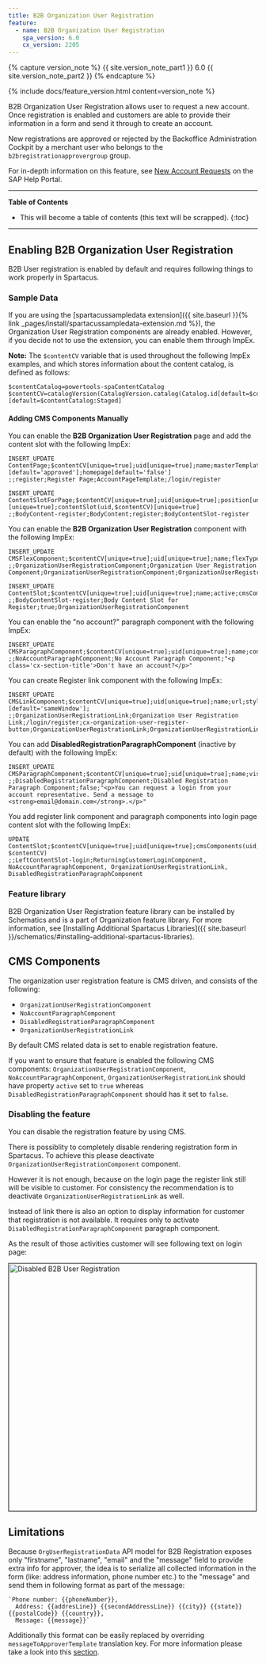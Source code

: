 ```yaml
---
title: B2B Organization User Registration
feature:
  - name: B2B Organization User Registration
    spa_version: 6.0
    cx_version: 2205
---
```


{% capture version_note %}
{{ site.version_note_part1 }} 6.0 {{ site.version_note_part2 }}
{% endcapture %}

{% include docs/feature_version.html content=version_note %}

B2B Organization User Registration allows user to request a new account. Once registration is enabled and customers are able to provide their information in a form and send it through to create an account.

New registrations are approved or rejected by the Backoffice Administration Cockpit by a merchant user who belongs to the `b2bregistrationapprovergroup` group.

For in-depth information on this feature, see [New Account Requests](https://help.sap.com/docs/SAP_COMMERCE/4c33bf189ab9409e84e589295c36d96e/8ac2d88f86691014858efbd2faa52a92.html) on the SAP Help Portal.

***

**Table of Contents**

- This will become a table of contents (this text will be scrapped).
{:toc}

***

## Enabling B2B Organization User Registration

B2B User registration is enabled by default and requires following things to work properly in Spartacus.

### Sample Data

If you are using the [spartacussampledata extension]({{ site.baseurl }}{% link _pages/install/spartacussampledata-extension.md %}), the Organization User Registration components are already enabled. However, if you decide not to use the extension, you can enable them through ImpEx.

**Note:** The `$contentCV` variable that is used throughout the following ImpEx examples, and which stores information about the content catalog, is defined as follows:

```
$contentCatalog=powertools-spaContentCatalog
$contentCV=catalogVersion(CatalogVersion.catalog(Catalog.id[default=$contentCatalog]),CatalogVersion.version[default=Staged])[default=$contentCatalog:Staged]
```

#### Adding CMS Components Manually

You can enable the **B2B Organization User Registration** page and add the content slot with the following ImpEx:

```
INSERT_UPDATE ContentPage;$contentCV[unique=true];uid[unique=true];name;masterTemplate(uid,$contentCV);label;defaultPage[default='true'];approvalStatus(code)[default='approved'];homepage[default='false']
;;register;Register Page;AccountPageTemplate;/login/register

INSERT_UPDATE ContentSlotForPage;$contentCV[unique=true];uid[unique=true];position[unique=true];page(uid,$contentCV)[unique=true];contentSlot(uid,$contentCV)[unique=true]
;;BodyContent-register;BodyContent;register;BodyContentSlot-register
```

You can enable the **B2B Organization User Registration** component with the following ImpEx:

```
INSERT_UPDATE CMSFlexComponent;$contentCV[unique=true];uid[unique=true];name;flexType;&componentRef
;;OrganizationUserRegistrationComponent;Organization User Registration Component;OrganizationUserRegistrationComponent;OrganizationUserRegistrationComponent

INSERT_UPDATE ContentSlot;$contentCV[unique=true];uid[unique=true];name;active;cmsComponents(&componentRef)
;;BodyContentSlot-register;Body Content Slot for Register;true;OrganizationUserRegistrationComponent
```

You can enable the "no account?" paragraph component with the following ImpEx:

```
INSERT_UPDATE CMSParagraphComponent;$contentCV[unique=true];uid[unique=true];name;content
;;NoAccountParagraphComponent;No Account Paragraph Component;"<p class='cx-section-title'>Don't have an account?</p>"
```

You can create Register link component with the following ImpEx:

```
INSERT_UPDATE CMSLinkComponent;$contentCV[unique=true];uid[unique=true];name;url;styleClasses;&linkRef;&componentRef;target(code)[default='sameWindow'];
;;OrganizationUserRegistrationLink;Organization User Registration Link;/login/register;cx-organization-user-register-button;OrganizationUserRegistrationLink;OrganizationUserRegistrationLink;
```

You can add **DisabledRegistrationParagraphComponent** (inactive by default) with the following ImpEx:

```
INSERT_UPDATE CMSParagraphComponent;$contentCV[unique=true];uid[unique=true];name;visible;content
;;DisabledRegistrationParagraphComponent;Disabled Registration Paragraph Component;false;"<p>You can request a login from your account representative. Send a message to <strong>email@domain.com</strong>.</p>"
```

You add register link component and paragraph components into login page content slot with the following ImpEx:

```
UPDATE ContentSlot;$contentCV[unique=true];uid[unique=true];cmsComponents(uid, $contentCV)
;;LeftContentSlot-login;ReturningCustomerLoginComponent, NoAccountParagraphComponent, OrganizationUserRegistrationLink, DisabledRegistrationParagraphComponent
```

### Feature library

B2B Organization User Registration feature library can be installed by Schematics and is a part of Organization feature library. For more information, see [Installing Additional Spartacus Libraries]({{ site.baseurl }}/schematics/#installing-additional-spartacus-libraries).

## CMS Components

The organization user registration feature is CMS driven, and consists of the following:

- `OrganizationUserRegistrationComponent`
- `NoAccountParagraphComponent`
- `DisabledRegistrationParagraphComponent`
- `OrganizationUserRegistrationLink`

By default CMS related data is set to enable registration feature.

If you want to ensure that feature is enabled the following CMS components: `OrganizationUserRegistrationComponent`, `NoAccountParagraphComponent`, `OrganizationUserRegistrationLink` should have property `active` set to `true` whereas `DisabledRegistrationParagraphComponent` should has it set to `false`.

### Disabling the feature

You can disable the registration feature by using CMS.

There is possiblity to completely disable rendering registration form in Spartacus. To achieve this please deactivate `OrganizationUserRegistrationComponent` component.

However it is not enough, because on the login page the register link still will be visible to customer. For consistency the recommendation is to deactivate `OrganizationUserRegistrationLink` as well.

Instead of link there is also an option to display information for customer that registration is not available. It requires only to activate `DisabledRegistrationParagraphComponent` paragraph component.

As the result of those activities customer will see following text on login page:

<img src="{{ site.baseurl }}/assets/images/b2b-user-registration-disabled.png" alt="Disabled B2B User Registration" width="500" border="1px" />

## Limitations

Because `OrgUserRegistrationData` API model for B2B Registration exposes only "firstname", "lastname",
"email" and the "message" field to provide extra info for approver, the idea is to serialize all collected information in the form (like: address information, phone number etc.) to the "message" and send them in following format as part of the message:

```
`Phone number: {{phoneNumber}},
  Address: {{addresLine}} {{secondAddressLine}} {{city}} {{state}} {{postalCode}} {{country}},
  Message: {{message}}`
```

Additionally this format can be easily replaced by overriding `messageToApproverTemplate` translation key. For more information please take a look into this [section](https://sap.github.io/spartacus-docs/i18n/#overwriting-individual-translations).
